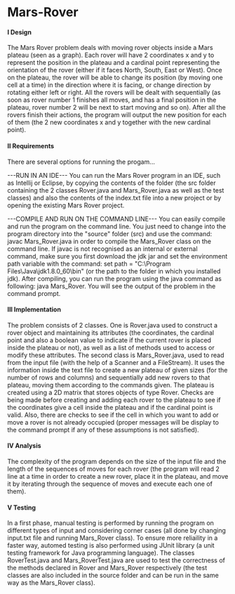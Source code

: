 # Mars-Rover

#### I Design
The Mars Rover problem deals with moving rover objects inside a Mars plateau (seen as a graph). Each rover will have 2 coordinates x and y to represent the position in the plateau and a cardinal point representing the orientation of the rover (either if it faces North, South, East or West). Once on the plateau, the rover will be able to change its position (by moving one cell at a time) in the direction where it is facing, or change direction by rotating either left or right. 
All the rovers will be dealt with sequentially (as soon as rover number 1 finishes all moves, and has a final position in the plateau, rover number 2 will be next to start moving and so on). After all the rovers finish their actions, the program will output the new position for each of them (the 2 new coordinates x and y together with the new cardinal point).  

#### II Requirements
There are several options for running the progam...

---RUN IN AN IDE---
You can run the Mars Rover program in an IDE, such as Intellij or Eclipse, by copying the contents of the folder (the src folder containing the 2 classes Rover.java and Mars_Rover.java as well as the test classes) and also the contents of the index.txt file into a new project or by opening the existing Mars Rover project. 

---COMPILE AND RUN ON THE COMMAND LINE---
You can easily compile and run the program on the command line. You just need to change into the program directory into the "source" folder (src) and use the command:
javac Mars_Rover.java
in order to compile the Mars_Rover class on the command line. If javac is not recognised as an internal or external command, make sure you first download the jdk jar and set the environment path variable with the command: 
set path = "C:\Program Files\Java\jdk1.8.0_60\bin" (or the path to the folder in which you installed jdk).
After compiling, you can run the program using the java command as following:
java Mars_Rover.
You will see the output of the problem in the command prompt.


#### III Implementation
The problem consists of 2 classes. One is Rover.java used to construct a rover object and maintaining its attributes (the coordinates, the cardinal point and also a boolean value to indicate if the current rover is placed inside the plateau or not), as well as a list of methods used to access or modify these attributes. The second class is Mars_Rover.java, used to read from the input file (with the help of a Scanner and a FileStream). It uses the information inside the text file to create a new plateau of given sizes (for the number of rows and columns) and sequentially add new rovers to that plateau, moving them according to the commands given. The plateau is created using a 2D matrix that stores objects of type Rover. Checks are being made before creating and adding each rover to the plateau to see if the coordinates give a cell inside the plateau and if the cardinal point is valid. Also, there are checks to see if the cell in which you want to add or move a rover is not already occupied (proper messages will be display to the command prompt if any of these assumptions is not satisfied).


#### IV Analysis
The complexity of the program depends on the size of the input file and the length of the sequences of moves for each rover (the program will read 2 line at a time in order to create a new rover, place it in the plateau, and move it by iterating through the sequence of moves and execute each one of them).  


#### V Testing
In a first phase, manual testing is performed by running the program on different types of input and considering corner cases (all done by changing input.txt file and running Mars_Rover class).
To ensure more reliaility in a faster way, automed testing is also performed using JUnit library (a unit testing framework for Java programming language). The classes RoverTest.java and Mars_RoverTest.java are used to test the correctness of the methods declared in Rover and Mars_Rover respectively (the test classes are also included in the source folder and can be run in the same way as the Mars_Rover class).   
